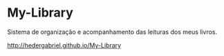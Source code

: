 # My-Library
Sistema de organização e acompanhamento das leituras dos meus livros.

http://hedergabriel.github.io/My-Library